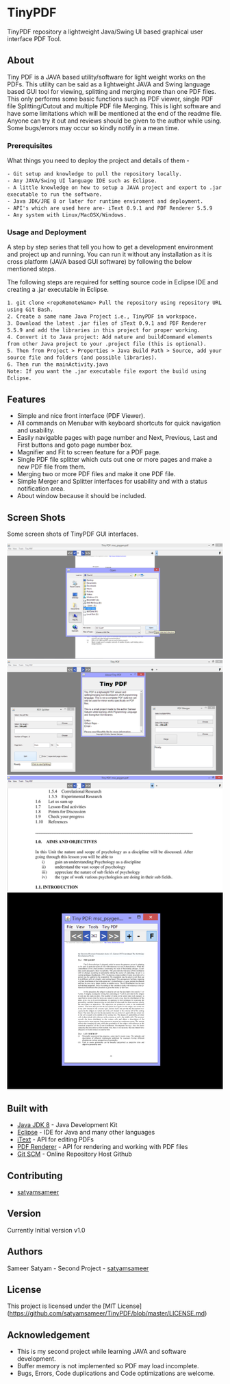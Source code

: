 # TinyPDF
TinyPDF repository a lightweight Java/Swing UI based graphical user interface PDF Tool.

## About

Tiny PDF is a JAVA based utility/software for light weight works on the PDFs.
This utility can be said as a lightweight JAVA and Swing language based GUI tool for viewing, splitting and merging more than one PDF files.
This only performs some basic functions such as PDF viewer, single PDF file Splitting/Cutout and multiple PDF file Merging. This is light software and have some limitations which will be mentioned at the end of the readme file. Anyone can try it out and reviews should be given to the author while using. Some bugs/errors may occur so kindly notify in a mean time.

### Prerequisites

What things you need to deploy the project and details of them -

```
- Git setup and knowledge to pull the repository locally.
- Any JAVA/Swing UI language IDE such as Eclipse.
- A little knowledge on how to setup a JAVA project and export to .jar executable to run the software.
- Java JDK/JRE 8 or later for runtime enviroment and deployment.
- API's which are used here are- iText 0.9.1 and PDF Renderer 5.5.9
- Any system with Linux/MacOSX/Windows.
```

### Usage and Deployment

A step by step series that tell you how to get a development environment and project up and running. You can run it without any installation as it is cross platform (JAVA based GUI software) by following the below mentioned steps.

The following steps are required for setting source code in Eclipse IDE and creating a .jar executable in Eclipse.
```
1. git clone <repoRemoteName> Pull the repository using repository URL using Git Bash.
2. Create a same name Java Project i.e., TinyPDF in workspace.
3. Download the latest .jar files of iText 0.9.1 and PDF Renderer 5.5.9 and add the libraries in this project for proper working.
4. Convert it to Java project: Add nature and buildCommand elements from other Java project to your .project file (this is optional).
5. Then from Project > Properties > Java Build Path > Source, add your source file and folders (and possible libraries).
6. Then run the mainActivity.java
Note: If you want the .jar executable file export the build using Eclipse.
```


## Features

* Simple and nice front interface (PDF Viewer).
* All commands on Menubar with keyboard shortcuts for quick navigation and usability.
* Easily navigable pages with page number and Next, Previous, Last and First buttons and goto page number box.
* Magnifier and Fit to screen feature for a PDF page.
* Single PDF file splitter which cuts out one or more pages and make a new PDF file from them.
* Merging two or more PDF files and make it one PDF file.
* Simple Merger and Splitter interfaces for usability and with a status notification area.
* About window because it should be included.

## Screen Shots

Some screen shots of TinyPDF GUI interfaces.

![PDF Viewer Screen](https://github.com/satyamsameer/TinyPDF/blob/master/snaps/1.png)
![All Interfaces](https://github.com/satyamsameer/TinyPDF/blob/master/snaps/2.png)
![Zoom View](https://github.com/satyamsameer/TinyPDF/blob/master/snaps/3.png)
![Windowed View](https://github.com/satyamsameer/TinyPDF/blob/master/snaps/4.png)


## Built with

* [Java JDK 8](http://www.oracle.com/technetwork/java/javase/downloads/jdk8-downloads-2133151.html) - Java Development Kit
* [Eclipse](http://www.eclipse.org/downloads/packages/eclipse-ide-java-developers/lunasr2) - IDE for Java and many other languages
* [iText](http://developers.itextpdf.com/downloads) - API for editing PDFs
* [PDF Renderer](https://java.net/projects/pdf-renderer) - API for rendering and working with PDF files
* [Git SCM](https://git-scm.com/downloads) - Online Repository Host Github

## Contributing

* [satyamsameer](https://github.com/satyamsameer)

## Version

Currently Initial version v1.0

## Authors

Sameer Satyam - Second Project - [satyamsameer](https://github.com/satyamsameer)

## License

This project is licensed under the [MIT License] (https://github.com/satyamsameer/TinyPDF/blob/master/LICENSE.md)

## Acknowledgement

* This is my second project while learning JAVA and software development.
* Buffer memory is not implemented so PDF may load incomplete.
* Bugs, Errors, Code duplications and Code optimizations are welcome.

